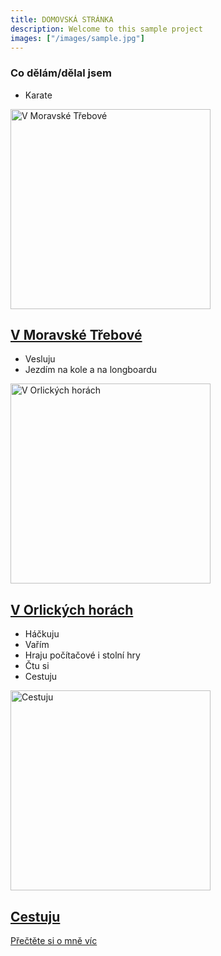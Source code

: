 ```yaml
---
title: DOMOVSKÁ STRÁNKA
description: Welcome to this sample project
images: ["/images/sample.jpg"]
---
```


### Co dělám/dělal jsem
- Karate
<div class="portfolio-list">
  <a href="/posts/karate">
    <div class="portfolio-container">
      <img title="V Moravské Třebové" alt="V Moravské Třebové" src="/posts/karate/karate.png" height="320px" width="auto" />
      <div class="img-overlay">
      </div>
      <div class="portfolio-details">
        <h2><span>V Moravské Třebové</span></h2>
      </div>
    </div>
  </a>
</div>

- Vesluju
- Jezdím na kole a na longboardu
<div class="portfolio-list">
  <a href="/posts/bike">
    <div class="portfolio-container">
      <img title="V Orlických horách" alt="V Orlických horách" src="/posts/bike/bike.png" height="320px" width="auto" />
      <div class="img-overlay">
      </div>
      <div class="portfolio-details">
        <h2><span>V Orlických horách</span></h2>
      </div>
    </div>
  </a>
</div>

- Háčkuju
- Vařím
- Hraju počítačové i stolní hry
- Čtu si
- Cestuju
<div class="portfolio-list">
  <a href="/posts/explore">
    <div class="portfolio-container">
      <img title="Cestuju" alt="Cestuju" src="/posts/explore/explore.png" height="320px" width="auto" />
      <div class="img-overlay">
      </div>
      <div class="portfolio-details">
        <h2><span>Cestuju</span></h2>
      </div>
    </div>
  </a>
</div>

[Přečtěte si o mně víc](/about "Přečtěte si o mně víc")